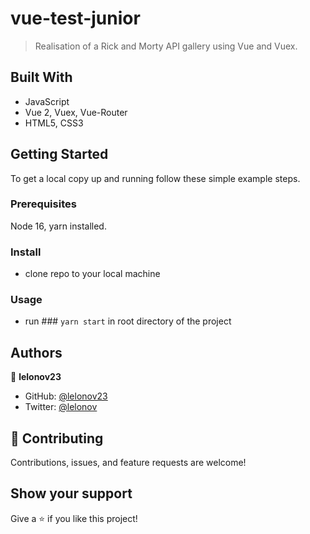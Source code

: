 # vue-test-junior

> Realisation of a Rick and Morty API gallery using Vue and Vuex.

## Built With

- JavaScript
- Vue 2, Vuex, Vue-Router
- HTML5, CSS3


## Getting Started

To get a local copy up and running follow these simple example steps.


### Prerequisites

Node 16, yarn installed.


### Install

- clone repo to your local machine


### Usage

- run ### `yarn start` in root directory of the project


## Authors

👤 **lelonov23**

- GitHub: [@lelonov23](https://github.com/lelonov23)
- Twitter: [@lelonov](https://twitter.com/lelonov)


## 🤝 Contributing

Contributions, issues, and feature requests are welcome!


## Show your support

Give a ⭐️ if you like this project!
